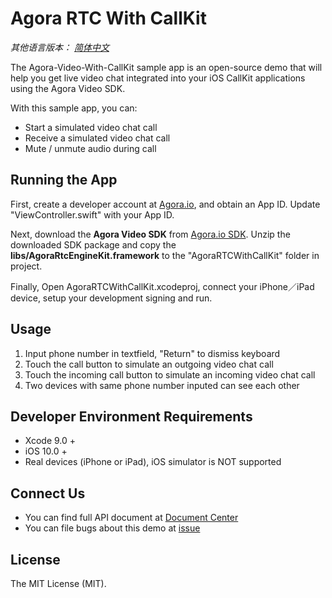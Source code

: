 # Agora RTC With CallKit

*其他语言版本： [简体中文](README.zhCN.md)*

The Agora-Video-With-CallKit sample app is an open-source demo that will help you get live video chat integrated into your iOS CallKit applications using the Agora Video SDK.

With this sample app, you can:

- Start a simulated video chat call
- Receive a simulated video chat call
- Mute / unmute audio during call

## Running the App
First, create a developer account at [Agora.io](https://dashboard.agora.io/signin/), and obtain an App ID. Update "ViewController.swift" with your App ID.

Next, download the **Agora Video SDK** from [Agora.io SDK](https://www.agora.io/en/blog/download/). Unzip the downloaded SDK package and copy the **libs/AgoraRtcEngineKit.framework** to the "AgoraRTCWithCallKit" folder in project.

Finally, Open AgoraRTCWithCallKit.xcodeproj, connect your iPhone／iPad device, setup your development signing and run.

## Usage
1. Input phone number in textfield, "Return" to dismiss keyboard
2. Touch the call button to simulate an outgoing video chat call
3. Touch the incoming call button to simulate an incoming video chat call
4. Two devices with same phone number inputed can see each other

## Developer Environment Requirements
* Xcode 9.0 +
* iOS 10.0 +
* Real devices (iPhone or iPad), iOS simulator is NOT supported

## Connect Us

- You can find full API document at [Document Center](https://docs.agora.io/en/)
- You can file bugs about this demo at [issue](https://github.com/AgoraIO/Agora-RTC-With-CallKit/issues)

## License

The MIT License (MIT).
